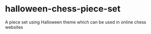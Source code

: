# halloween-chess-piece-set
A piece set using Halloween theme which can be used in online chess websites
